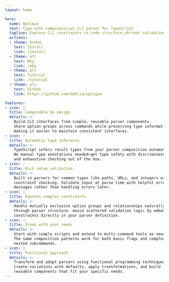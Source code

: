 ```yaml
---
layout: home

hero:
  name: Optique
  text: Type-safe combinatorial CLI parser for TypeScript
  tagline: Express CLI constraints in code structure,<br>not validation logic
  actions:
  - theme: brand
    text: Install
    link: /install
  - theme: alt
    text: Why
    link: /why
  - theme: alt
    text: Tutorial
    link: /tutorial
  - theme: alt
    text: GitHub
    link: https://github.com/dahlia/optique

features:
- icon: 🧩
  title: Composable by design
  details: >-
    Build CLI interfaces from simple, reusable parser components.
    Share option groups across commands while preserving type information,
    making it easier to maintain consistent interfaces.
- icon: ⚡
  title: Automatic type inference
  details: >-
    TypeScript infers result types from your parser composition automatically.
    No manual type annotations needed—get type safety with discriminated unions
    and exhaustive checking out of the box.
- icon: ✅
  title: Rich value validation
  details: >-
    Built-in parsers for common types like paths, URLs, and integers with
    constraint checking. Validate input at parse time with helpful error
    messages rather than handling errors later.
- icon: 🎯
  title: Express complex constraints
  details: >-
    Handle mutually exclusive option groups and relationships naturally
    through parser structure. Avoid scattered validation logic by embedding
    constraints directly in your parser definition.
- icon: 📈
  title: Grows with your needs
  details: >-
    Start with simple scripts and extend to multi-command tools as needed.
    The same composition patterns work for both basic flags and complex
    nested subcommands.
- icon: 🔧
  title: Functional approach
  details: >-
    Transform and adapt parsers using functional programming techniques.
    Create variations with defaults, apply transformations, and build
    reusable components that fit your specific needs.
---
```

